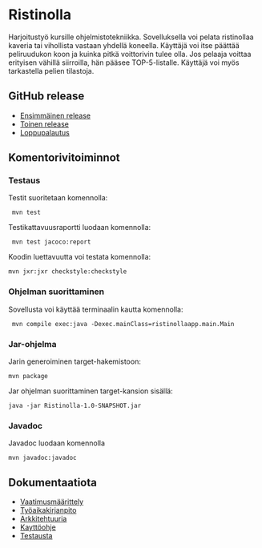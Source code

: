 # Ristinolla

Harjoitustyö kursille ohjelmistotekniikka. Sovelluksella voi pelata ristinollaa kaveria tai vihollista vastaan yhdellä koneella. Käyttäjä voi itse päättää peliruudukon koon ja kuinka pitkä voittorivin tulee olla. Jos pelaaja voittaa erityisen vähillä siirroilla, hän pääsee TOP-5-listalle. Käyttäjä voi myös tarkastella pelien tilastoja.

## GitHub release

* [Ensimmäinen release](https://github.com/elmanevala/ot-harjoitustyo/releases/tag/viikko5)
* [Toinen release](https://github.com/elmanevala/ot-harjoitustyo/releases/tag/viikko6)
* [Loppupalautus](https://github.com/elmanevala/ot-harjoitustyo/releases/tag/loppupalautus)

## Komentorivitoiminnot

### Testaus

 Testit suoritetaan komennolla:
 ```
  mvn test
 ```

 Testikattavuusraportti luodaan komennolla:
 ```
  mvn test jacoco:report
 ```

 Koodin luettavuutta voi testata komennolla:
 ```
 mvn jxr:jxr checkstyle:checkstyle
 ```

### Ohjelman suorittaminen

 Sovellusta voi käyttää terminaalin kautta komennolla:
 ```
  mvn compile exec:java -Dexec.mainClass=ristinollaapp.main.Main
 ``` 

### Jar-ohjelma

 Jarin generoiminen target-hakemistoon:
 ```
 mvn package
 ```

 Jar ohjelman suorittaminen target-kansion sisällä:
 ```
 java -jar Ristinolla-1.0-SNAPSHOT.jar
 ```

### Javadoc

 Javadoc luodaan komennolla
 ```
 mvn javadoc:javadoc
 ```


## Dokumentaatiota

* [Vaatimusmäärittely](https://github.com/elmanevala/ot-harjoitustyo/blob/master/dokumentaatio/vaatimusmaarittely.md)
* [Työaikakirjanpito](https://github.com/elmanevala/ot-harjoitustyo/blob/master/dokumentaatio/tyoaikakirjanpito.md)
* [Arkkitehtuuria](https://github.com/elmanevala/ot-harjoitustyo/blob/master/dokumentaatio/arkkitehtuuri.md)
* [Kayttöohje](https://github.com/elmanevala/ot-harjoitustyo/blob/master/dokumentaatio/kayttoohje.md)
* [Testausta](https://github.com/elmanevala/ot-harjoitustyo/blob/master/dokumentaatio/testaus.md)


